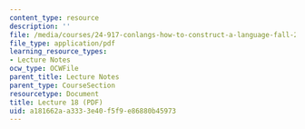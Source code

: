 ```yaml
---
content_type: resource
description: ''
file: /media/courses/24-917-conlangs-how-to-construct-a-language-fall-2018/a181662aa3333e40f5f9e86880b45973_MIT24_917f18_lec18_word_order2.pdf
file_type: application/pdf
learning_resource_types:
- Lecture Notes
ocw_type: OCWFile
parent_title: Lecture Notes
parent_type: CourseSection
resourcetype: Document
title: Lecture 18 (PDF)
uid: a181662a-a333-3e40-f5f9-e86880b45973
---
```


